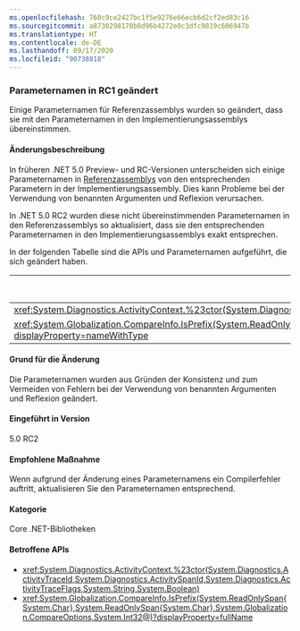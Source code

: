 ```yaml
---
ms.openlocfilehash: 760c9ce2427bc1f5e9276e66ecb6d2cf2ed83c16
ms.sourcegitcommit: a8730298170b8d96b4272e0c3dfc9819c606947b
ms.translationtype: HT
ms.contentlocale: de-DE
ms.lasthandoff: 09/17/2020
ms.locfileid: "90738818"
---
```

### <a name="parameter-names-changed-in-rc1"></a>Parameternamen in RC1 geändert

Einige Parameternamen für Referenzassemblys wurden so geändert, dass sie mit den Parameternamen in den Implementierungsassemblys übereinstimmen.

#### <a name="change-description"></a>Änderungsbeschreibung

In früheren .NET 5.0 Preview- und RC-Versionen unterscheiden sich einige Parameternamen in [Referenzassemblys](../../../../docs/standard/assembly/reference-assemblies.md) von den entsprechenden Parametern in der Implementierungsassembly. Dies kann Probleme bei der Verwendung von benannten Argumenten und Reflexion verursachen.

In .NET 5.0 RC2 wurden diese nicht übereinstimmenden Parameternamen in den Referenzassemblys so aktualisiert, dass sie den entsprechenden Parameternamen in den Implementierungsassemblys exakt entsprechen.

In der folgenden Tabelle sind die APIs und Parameternamen aufgeführt, die sich geändert haben.

| API | Alter Parametername | Neuer Parametername |
| - | - | - |
| <xref:System.Diagnostics.ActivityContext.%23ctor(System.Diagnostics.ActivityTraceId,System.Diagnostics.ActivitySpanId,System.Diagnostics.ActivityTraceFlags,System.String,System.Boolean)> | `traceOptions` | `traceFlags` |
| <xref:System.Globalization.CompareInfo.IsPrefix(System.ReadOnlySpan{System.Char},System.ReadOnlySpan{System.Char},System.Globalization.CompareOptions,System.Int32@)?displayProperty=nameWithType> | `suffix` | `prefix` |

#### <a name="reason-for-change"></a>Grund für die Änderung

Die Parameternamen wurden aus Gründen der Konsistenz und zum Vermeiden von Fehlern bei der Verwendung von benannten Argumenten und Reflexion geändert.

#### <a name="version-introduced"></a>Eingeführt in Version

5.0 RC2

#### <a name="recommended-action"></a>Empfohlene Maßnahme

Wenn aufgrund der Änderung eines Parameternamens ein Compilerfehler auftritt, aktualisieren Sie den Parameternamen entsprechend.

#### <a name="category"></a>Kategorie

Core .NET-Bibliotheken

#### <a name="affected-apis"></a>Betroffene APIs

- <xref:System.Diagnostics.ActivityContext.%23ctor(System.Diagnostics.ActivityTraceId,System.Diagnostics.ActivitySpanId,System.Diagnostics.ActivityTraceFlags,System.String,System.Boolean)>
- <xref:System.Globalization.CompareInfo.IsPrefix(System.ReadOnlySpan{System.Char},System.ReadOnlySpan{System.Char},System.Globalization.CompareOptions,System.Int32@)?displayProperty=fullName>

<!--

#### Affected APIs

- `M:System.Diagnostics.ActivityContext.#ctor(System.Diagnostics.ActivityTraceId,System.Diagnostics.ActivitySpanId,System.Diagnostics.ActivityTraceFlags,System.String,System.Boolean)`
- `M:System.Globalization.CompareInfo.IsPrefix(System.ReadOnlySpan{System.Char},System.ReadOnlySpan{System.Char},System.Globalization.CompareOptions,System.Int32@)`

-->

